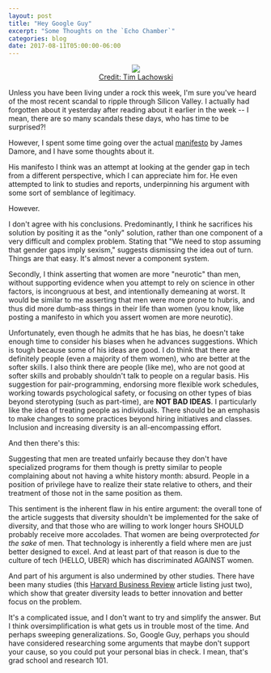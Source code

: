 ```yaml
---
layout: post
title: "Hey Google Guy"
excerpt: "Some Thoughts on the `Echo Chamber`"
categories: blog
date: 2017-08-11T05:00:00-06:00
---
```


<center><figure>
<img src="https://s-media-cache-ak0.pinimg.com/236x/de/4c/91/de4c91424b7db0752cb57dd56bc1de32.jpg">
<figcaption><a href="https://s-media-cache-ak0.pinimg.com/236x/de/4c/91/de4c91424b7db0752cb57dd56bc1de32.jpg">Credit: Tim Lachowski</a></figcaption>
</figure></center>

Unless you have been living under a rock this week, I'm sure you've heard of the most recent scandal to ripple through Silicon Valley.  I actually had forgotten about it yesterday after reading about it earlier in the week -- I mean, there are so many scandals these days, who has time to be surprised?!

However, I spent some time going over the actual <a href="https://assets.documentcloud.org/documents/3914586/Googles-Ideological-Echo-Chamber.pdf">manifesto</a> by James Damore, and I have some thoughts about it.

His manifesto I think was an attempt at looking at the gender gap in tech from a different perspective, which I can appreciate him for.  He even attempted to link to studies and reports, underpinning his argument with some sort of semblance of legitimacy.

However.

I don't agree with his conclusions.  Predominantly, I think he sacrifices his solution by positing it as the "only" solution, rather than one component of a very difficult and complex problem.  Stating that "We need to stop assuming that gender gaps imply sexism," suggests dismissing the idea out of turn.  Things are that easy.  It's almost never a component system.

Secondly, I think asserting that women are more "neurotic" than men, without supporting evidence when you attempt to rely on science in other factors, is incongruous at best, and intentionally demeaning at worst.  It would be similar to me asserting that men were more prone to hubris, and thus did more dumb-ass things in their life than women (you know, like posting a manifesto in which you assert women are more neurotic).

Unfortunately, even though he admits that he has bias, he doesn't take enough time to consider his biases when he advances suggestions.  Which is tough because some of his ideas are good.  I do think that there are definitely people (even a majority of them women), who are better at the softer skills.  I also think there are people (like me), who are not good at softer skills and probably shouldn't talk to people on a regular basis.  His suggestion for pair-programming, endorsing more flexible work schedules, working towards psychological safety, or focusing on other types of bias beyond sterotyping (such as part-time), are <b>NOT BAD IDEAS</b>.  I particularly like the idea of treating people as individuals.  There should be an emphasis to make changes to some practices beyond hiring initiatives and classes.  Inclusion and increasing diversity is an all-encompassing effort.

And then there's this:

Suggesting that men are treated unfairly because they don't have specialized programs for them though is pretty similar to people complaining about not having a white history month: absurd.  People in a position of privilege have to realize their state relative to others, and their treatment of those not in the same position as them.

This sentiment is the inherent flaw in his entire argument: the overall tone of the article suggests that diversity shouldn't be implemented for the sake of diversity, and that those who are willing to work longer hours SHOULD probably receive more accolades.  That women are being overprotected <i>for the sake</i> of men.  That technology is inherently a field where men are just better designed to excel.  And at least part of that reason is due to the culture of tech (HELLO, UBER) which has discriminated AGAINST women.

And part of his argument is also undermined by other studies.  There have been many studies (this <a href="https://hbr.org/2016/11/why-diverse-teams-are-smarter">Harvard Business Review</a> article listing just two), which show that greater diversity leads to better innovation and better focus on the problem.

It's a complicated issue, and I don't want to try and simplify the answer.  But I think oversimplification is what gets us in trouble most of the time.  And perhaps sweeping generalizations.  So, Google Guy, perhaps you should have considered researching some arguments that maybe don't support your cause, so you could put your personal bias in check.  I mean, that's grad school and research 101.


